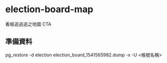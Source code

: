 # election-board-map

看板追追追之地圖 CTA

## 準備資料
pg_restore -d election election_board_1541565982.dump -x  -U <帳號名稱>
